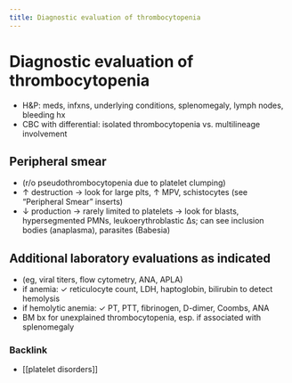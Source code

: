 ```yaml
---
title: Diagnostic evaluation of thrombocytopenia
---
```


# Diagnostic evaluation of thrombocytopenia

- H&P: meds, infxns, underlying conditions, splenomegaly, lymph nodes, bleeding hx
- CBC with differential: isolated thrombocytopenia vs. multilineage involvement

## Peripheral smear

- (r/o pseudothrombocytopenia due to platelet clumping)
- ↑ destruction → look for large plts, ↑ MPV, schistocytes (see “Peripheral Smear” inserts)
- ↓ production → rarely limited to platelets → look for blasts, hypersegmented PMNs, leukoerythroblastic Δs; can see inclusion bodies (anaplasma), parasites (Babesia)

## Additional laboratory evaluations as indicated

- (eg, viral titers, flow cytometry, ANA, APLA)
- if anemia: ✓ reticulocyte count, LDH, haptoglobin, bilirubin to detect hemolysis
- if hemolytic anemia: ✓ PT, PTT, fibrinogen, D-dimer, Coombs, ANA
- BM bx for unexplained thrombocytopenia, esp. if associated with splenomegaly

### Backlink

- [[platelet disorders]]
